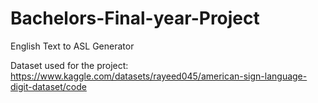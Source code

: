 # Bachelors-Final-year-Project
English Text to ASL  Generator


Dataset used for the project: https://www.kaggle.com/datasets/rayeed045/american-sign-language-digit-dataset/code
